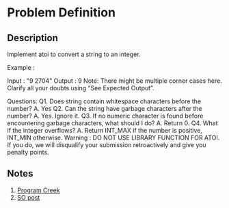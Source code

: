 # Problem Definition

## Description

Implement atoi to convert a string to an integer.

Example :

Input : "9 2704"
Output : 9
Note: There might be multiple corner cases here. Clarify all your doubts using “See Expected Output”.

Questions:
Q1. Does string contain whitespace characters before the number?
A. Yes
Q2. Can the string have garbage characters after the number?
A. Yes. Ignore it.
Q3. If no numeric character is found before encountering garbage characters, what should I do?
A. Return 0.
Q4. What if the integer overflows?
A. Return INT_MAX if the number is positive, INT_MIN otherwise.
Warning : DO NOT USE LIBRARY FUNCTION FOR ATOI.
If you do, we will disqualify your submission retroactively and give you penalty points.

## Notes

1. [Program Creek](https://www.programcreek.com/2012/12/leetcode-string-to-integer-atoi/)
1. [SO post](https://stackoverflow.com/a/8039123/420827)